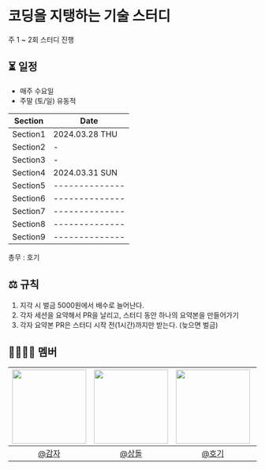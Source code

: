 # 코딩을 지탱하는 기술 스터디

주 1 ~ 2회 스터디 진행

## ⏳ 일정
- 매주 수요일
- 주말 (토/일) 유동적

| Section  |Date| 
|----------|--|
| Section1 |2024.03.28 THU|
| Section2 |-|
| Section3 |-|
| Section4 |2024.03.31 SUN|
| Section5 |--------------|
| Section6 |--------------|
| Section7 |--------------|
| Section8 |--------------|
| Section9 |--------------|

총무 : 호기

## ⚖️ 규칙
1. 지각 시 벌금 5000원에서 배수로 늘어난다.
2. 각자 세션을 요약해서 PR을 날리고, 스터디 동안 하나의 요약본을 만들어가기
3. 각자 요약본 PR은 스터디 시작 전(1시간)까지만 받는다. (늦으면 벌금)

## 👨‍👨‍👦‍👦 멤버
| <img src="https://avatars.githubusercontent.com/jihunParkkk" width=150> | <img src="https://avatars.githubusercontent.com/pricelees" width=150> | <img src="https://avatars.githubusercontent.com/hoyeonyy" width=150> | <img src="https://avatars.githubusercontent.com/masonkimseoul" width=150> | <img src="https://avatars.githubusercontent.com/hyxrxn" width=150> | 
|:--:|:--:|:--:|:--:|:--:|
|[@감자](https://github.com/jihunparkkk)|[@상돌](https://github.com/pricelees)|[@호기](https://github.com/hoyeonyy)|[@메이슨](https://github.com/masonkimseoul)|[@아토](https://github.com/hyxrxn)|

